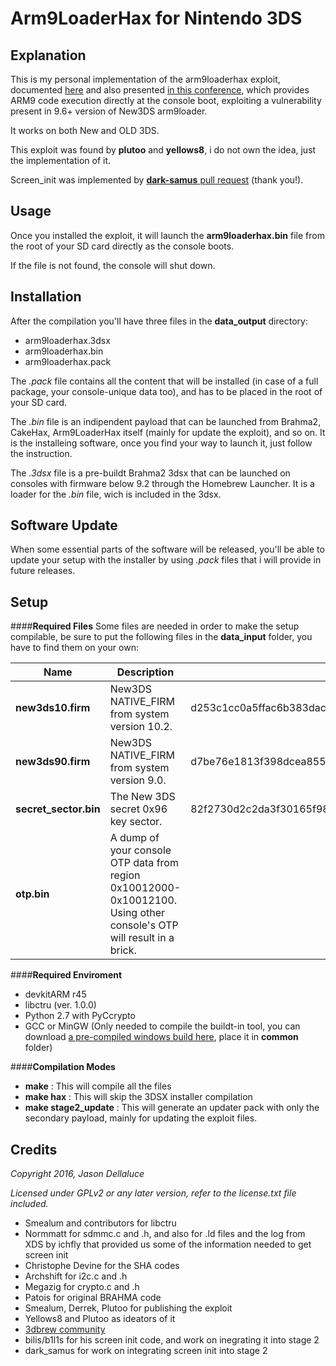 # Arm9LoaderHax for Nintendo 3DS

## Explanation

This is my personal implementation of the arm9loaderhax exploit, documented [here](http://3dbrew.org/wiki/3DS_System_Flaws) and also presented [in this conference](https://media.ccc.de/v/32c3-7240-console_hacking), which provides ARM9 code execution directly at the console boot, exploiting a vulnerability present in 9.6+ version of New3DS arm9loader.

It works on both New and OLD 3DS.

This exploit was found by **plutoo** and **yellows8**, i do not own the idea, just the implementation of it.

Screen_init was implemented by [**dark-samus** pull request](https://github.com/delebile/arm9loaderhax/pull/9) (thank you!).

## Usage

Once you installed the exploit, it will launch the **arm9loaderhax.bin** file from the root of your SD card directly as the console boots.

If the file is not found, the console will shut down.


## Installation

After the compilation you'll have three files in the **data_output** directory:

* arm9loaderhax.3dsx
* arm9loaderhax.bin
* arm9loaderhax.pack

The *.pack* file contains all the content that will be installed (in case of a full package, your console-unique data too), and has to be placed in the root of your SD card.

The *.bin* file is an indipendent payload that can be launched from Brahma2, CakeHax, Arm9LoaderHax itself (mainly for update the exploit), and so on.
It is the installeing software, once you find your way to launch it, just follow the instruction.

The *.3dsx* file is a pre-buildt Brahma2 3dsx that can be launched on consoles with firmware below 9.2 through the Homebrew Launcher.
It is a loader for the *.bin* file, wich is included in the 3dsx.

## Software Update

When some essential parts of the software will be released, you'll be able to update your setup with the installer by using  *.pack* files that i will provide in future releases.


## Setup
####**Required Files**
Some files are needed in order to make the setup compilable, be sure to put the following files in the **data_input** folder, you have to find them on your own:

| Name          | Description           | SHA-256  |
| ------------- |---------------| ------|
| **new3ds10.firm**| New3DS NATIVE_FIRM from system version 10.2.| d253c1cc0a5ffac6b383dac1827cfb3b2d3d566c6a1a8e5254e389c2950623e5 |
| **new3ds90.firm**|New3DS NATIVE_FIRM from system version 9.0.|d7be76e1813f398dcea85572d0c058f7954761a1d5ea03b5eb5047ac63ac5d6b |
|**secret_sector.bin**|The New 3DS secret 0x96 key sector.|    82f2730d2c2da3f30165f987fdccac5cbab24b4e5f65c981cd7be6f438e6d9d3 |
|**otp.bin**|A dump of your console OTP data from region 0x10012000-0x10012100. Using other console's OTP will result in a brick.|     |

####**Required Enviroment**

* devkitARM r45
* libctru (ver. 1.0.0)
* Python 2.7 with PyCcrypto
* GCC or MinGW (Only needed to compile the buildt-in tool, you can download [a pre-compiled windows build here](https://mega.nz/#!j0RkxLjb!4Am-3yDAR9g4VDxY93pWhXVYNDiylSW1cKJntOLfDWU), place it in **common** folder)

####**Compilation Modes**

* **make** : This will compile all the files
* **make hax** : This will skip the 3DSX installer compilation
* **make stage2_update** : This will generate an updater pack with only the secondary payload, mainly for updating the exploit files.

## Credits

*Copyright 2016, Jason Dellaluce*


*Licensed under GPLv2 or any later version, refer to the license.txt file included.*

* Smealum and contributors for libctru
* Normmatt for sdmmc.c and .h, and also for .ld files and the log from XDS by ichfly that provided us some of the information needed to get screen init
* Christophe Devine for the SHA codes
* Archshift for i2c.c and .h
* Megazig for crypto.c and .h
* Patois for original BRAHMA code
* Smealum, Derrek, Plutoo for publishing the exploit
* Yellows8 and Plutoo as ideators of it
* [3dbrew community](http://3dbrew.org/)
* bilis/b1l1s for his screen init code, and work on inegrating it into stage 2
* dark_samus for work on integrating screen init into stage 2
